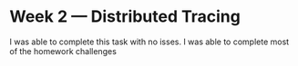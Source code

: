 # Week 2 — Distributed Tracing
I was able to complete this task with no isses. I was able to complete most of the homework challenges
